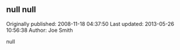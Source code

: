 ## null null

Originally published: 2008-11-18 04:37:50
Last updated: 2013-05-26 10:56:38
Author: Joe Smith

null